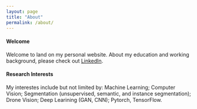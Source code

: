 ```yaml
---
layout: page
title: "About"
permalink: /about/
---
```

#### Welcome
Welcome to land on my personal website. About my education and working background, please check out [LinkedIn](https://www.linkedin.com/in/li-yin-00b0456b/).  
#### Research Interests
My interestes include but not limited by: Machine Learning; Computer Vision; Segmentation (unsupervised, semantic, and instance segmentation); Drone Vision; Deep Learining (GAN, CNN); Pytorch, TensorFlow.
